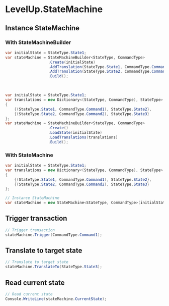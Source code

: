# LevelUp.StateMachine


## Instance StateMachine

### With StateMachineBuilder

```C#
var initialState = StateType.State1;
var stateMachine = StateMachineBuilder<StateType, CommandType>
                   .Create(initialState)
                   .AddTranslation(StateType.State1, CommandType.Command1, StateType.State2)
                   .AddTranslation(StateType.State2, CommandType.Command2, StateType.State3)
                   .Build();
```


<br>

```C#
var initialState = StateType.State1;
var translations = new Dictionary<(StateType, CommandType), StateType>
{
    {(StateType.State1, CommandType.Command1), StateType.State2},
    {(StateType.State2, CommandType.Command2), StateType.State3}
};
var stateMachine = StateMachineBuilder<StateType, CommandType>
                   .Create()
                   .LoadState(initialState)
                   .LoadTranslations(translations)
                   .Build();
```

### With StateMachine

```C#
var initialState = StateType.State1;
var translations = new Dictionary<(StateType, CommandType), StateType>
{
    {(StateType.State1, CommandType.Command1), StateType.State2},
    {(StateType.State2, CommandType.Command2), StateType.State3}
};

// Instance StateMachine
var stateMachine = new StateMachine<StateType, CommandType>(initialState, translations);
```


## Trigger transaction

```C#
// Trigger transaction
stateMachine.Trigger(CommandType.Command1);
```

## Translate to target state

```C#
// Translate to target state
stateMachine.TranslateTo(StateType.State3);
```

## Read current state

```C#
// Read current state
Console.WriteLine(stateMachine.CurrentState);
```